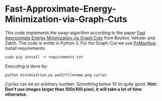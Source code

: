 # Fast-Approximate-Energy-Minimization-via-Graph-Cuts

This code implements the swap-algorithm according to the paper [Fast Approximate Energy Minimization via Graph Cuts](https://dl.acm.org/citation.cfm?id=505473) from Boykov, Veksler and Zabih.
The code is writte in Python 3.
For the Graph-Cut we use [PyMaxflow](https://github.com/pmneila/PyMaxflow). 
Install requirements:

    sudo pip install -r requirements.txt

Executing is done by:

    python minimization.py path/filename.png cycles

Cycles can be an arbitrary number. Something below 10 ist quite good.
**Hint: Don't use images larger than 100x100 pixel, it will take a lot of time otherwise.**
